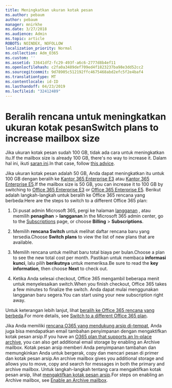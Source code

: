 ```yaml
---
title: Meningkatkan ukuran kotak pesan
ms.author: pebaum
author: pebaum
manager: mnirkhe
ms.date: 3/27/2018
ms.audience: Admin
ms.topic: article
ROBOTS: NOINDEX, NOFOLLOW
localization_priority: Normal
ms.collection: Adm_O365
ms.custom: ''
ms.assetid: 33641df2-fc29-493f-a6c6-2777d8b4ef11
ms.openlocfilehash: c2fa0a3489def709ed4f1823237ba98e3dd52cc2
ms.sourcegitcommit: 9d78905c512192ffc4675468abd2efc5f2e4baf4
ms.translationtype: MT
ms.contentlocale: id-ID
ms.lasthandoff: 04/23/2019
ms.locfileid: "32412489"
---
```

# <a name="switch-plans-to-increase-mailbox-size"></a><span data-ttu-id="57555-102">Beralih rencana untuk meningkatkan ukuran kotak pesan</span><span class="sxs-lookup"><span data-stu-id="57555-102">Switch plans to increase mailbox size</span></span>

<span data-ttu-id="57555-103">Jika ukuran kotak pesan sudah 100 GB, tidak ada cara untuk meningkatkan itu.</span><span class="sxs-lookup"><span data-stu-id="57555-103">If the mailbox size is already 100 GB, there's no way to increase it.</span></span> <span data-ttu-id="57555-104">Dalam hal ini, ikuti [saran ini](https://support.office.com/client/e57572ff-0ba7-4782-ba5d-cdac3142ea71).</span><span class="sxs-lookup"><span data-stu-id="57555-104">In that case, follow [this advice](https://support.office.com/client/e57572ff-0ba7-4782-ba5d-cdac3142ea71).</span></span> 
  
<span data-ttu-id="57555-105">Jika ukuran kotak pesan adalah 50 GB, Anda dapat meningkatkan itu untuk 100 GB dengan beralih ke [Kantor 365 Enterprise E3](https://products.office.com/business/office-365-enterprise-e3-business-software) atau [Kantor 365 Enterprise E5](https://products.office.com/business/office-365-enterprise-e5-business-software).</span><span class="sxs-lookup"><span data-stu-id="57555-105">If the mailbox size is 50 GB, you can increase it to 100 GB by switching to [Office 365 Enterprise E3](https://products.office.com/business/office-365-enterprise-e3-business-software) or [Office 365 Enterprise E5](https://products.office.com/business/office-365-enterprise-e5-business-software).</span></span> <span data-ttu-id="57555-106">Berikut adalah langkah-langkah untuk beralih ke Office 365 rencana yang berbeda:</span><span class="sxs-lookup"><span data-stu-id="57555-106">Here are the steps to switch to a different Office 365 plan:</span></span>
  
1. <span data-ttu-id="57555-107">Di pusat admin Microsoft 365, pergi ke halaman [langganan](https://go.microsoft.com/fwlink/p/?linkid=842054) , atau memilih **penagihan** \> **langganan**.</span><span class="sxs-lookup"><span data-stu-id="57555-107">In the Microsoft 365 admin center, go to the [Subscriptions](https://go.microsoft.com/fwlink/p/?linkid=842054) page, or choose **Billing** \> **Subscriptions**.</span></span>
    
2. <span data-ttu-id="57555-108">Memilih **rencana Switch** untuk melihat daftar rencana baru yang tersedia.</span><span class="sxs-lookup"><span data-stu-id="57555-108">Choose **Switch plans** to view the list of new plans that are available.</span></span> 
    
3. <span data-ttu-id="57555-109">Memilih rencana untuk melihat baru total biaya per bulan.</span><span class="sxs-lookup"><span data-stu-id="57555-109">Choose a plan to see the new total cost per month.</span></span> <span data-ttu-id="57555-110">Pastikan untuk membaca **informasi kunci**, lalu pilih **berikutnya** untuk memeriksa.</span><span class="sxs-lookup"><span data-stu-id="57555-110">Be sure to read the **key information**, then choose **Next** to check out.</span></span> 
    
4. <span data-ttu-id="57555-111">Ketika Anda selesai checkout, Office 365 mengambil beberapa menit untuk menyelesaikan switch.</span><span class="sxs-lookup"><span data-stu-id="57555-111">When you finish checkout, Office 365 takes a few minutes to finalize the switch.</span></span> <span data-ttu-id="57555-112">Anda dapat mulai menggunakan langganan baru segera.</span><span class="sxs-lookup"><span data-stu-id="57555-112">You can start using your new subscription right away.</span></span>
    
<span data-ttu-id="57555-113">Untuk keterangan lebih lanjut, lihat [beralih ke Office 365 rencana yang berbeda](https://support.office.com/article/73318661-8f33-478b-bcc7-fb8d69dbb22a).</span><span class="sxs-lookup"><span data-stu-id="57555-113">For more details, see [Switch to a different Office 365 plan](https://support.office.com/article/73318661-8f33-478b-bcc7-fb8d69dbb22a).</span></span>
  
<span data-ttu-id="57555-114">Jika Anda memiliki [rencana O365 yang mendukung arsip di-tempat](https://docs.microsoft.com/en-us/office365/servicedescriptions/exchange-online-archiving-service-description/exchange-online-archiving-service-description), Anda juga bisa mendapatkan email tambahan penyimpanan dengan mengaktifkan kotak pesan arsip.</span><span class="sxs-lookup"><span data-stu-id="57555-114">If you have an [O365 plan that supports an In-place archive](https://docs.microsoft.com/en-us/office365/servicedescriptions/exchange-online-archiving-service-description/exchange-online-archiving-service-description), you can also get additional email storage by enabling an Archive mailbox.</span></span>  <span data-ttu-id="57555-115">Kotak pesan arsip memberi Anda penyimpanan tambahan dan memungkinkan Anda untuk bergerak, copy dan mencari pesan di primer dan kotak pesan arsip.</span><span class="sxs-lookup"><span data-stu-id="57555-115">An archive mailbox gives you additional storage and allows you to move, copy and search for messages in both the primary and archive mailbox.</span></span> <span data-ttu-id="57555-116">Untuk langkah-langkah tentang cara mengaktifkan kotak pesan arsip, lihat [mengaktifkan kotak pesan arsip](https://docs.microsoft.com/en-us/office365/securitycompliance/enable-archive-mailboxes).</span><span class="sxs-lookup"><span data-stu-id="57555-116">For steps on enabling an Archive mailbox, see [Enable an Archive mailbox](https://docs.microsoft.com/en-us/office365/securitycompliance/enable-archive-mailboxes).</span></span>
